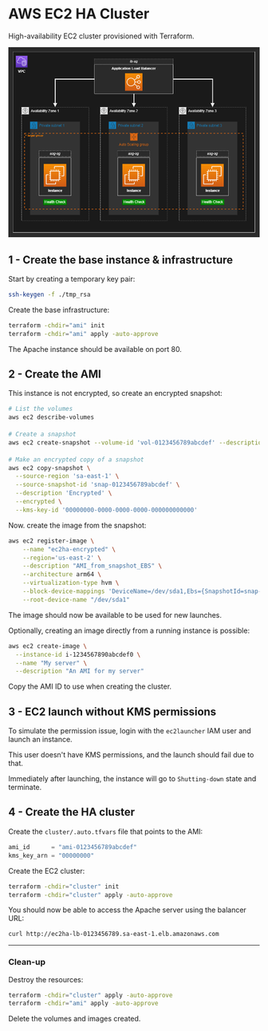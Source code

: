 # AWS EC2 HA Cluster

High-availability EC2 cluster provisioned with Terraform.

<img src=".diagrams/aws.drawio.png" />

## 1 - Create the base instance & infrastructure

Start by creating a temporary key pair:

```sh
ssh-keygen -f ./tmp_rsa
```

Create the base infrastructure:

```sh
terraform -chdir="ami" init
terraform -chdir="ami" apply -auto-approve
```

The Apache instance should be available on port 80.


## 2 - Create the AMI

This instance is not encrypted, so create an encrypted snapshot:

```sh
# List the volumes
aws ec2 describe-volumes

# Create a snapshot
aws ec2 create-snapshot --volume-id 'vol-0123456789abcdef' --description 'Unencrypted' --tag-specifications 'ResourceType=snapshot,Tags=[{Key=Name,Value=Unencrypted}]'

# Make an encrypted copy of a snapshot
aws ec2 copy-snapshot \
  --source-region 'sa-east-1' \
  --source-snapshot-id 'snap-0123456789abcdef' \
  --description 'Encrypted' \
  --encrypted \
  --kms-key-id '00000000-0000-0000-0000-000000000000'
```

Now. create the image from the snapshot:

```sh
aws ec2 register-image \
	--name "ec2ha-encrypted" \
	--region='us-east-2' \
	--description "AMI_from_snapshot_EBS" \
	--architecture arm64 \
	--virtualization-type hvm \
	--block-device-mappings 'DeviceName=/dev/sda1,Ebs={SnapshotId=snap-00000000000000000}' \
	--root-device-name "/dev/sda1"
```

The image should now be available to be used for new launches.

Optionally, creating an image directly from a running instance is possible:

```sh
aws ec2 create-image \
  --instance-id i-1234567890abcdef0 \
  --name "My server" \
  --description "An AMI for my server"
```

Copy the AMI ID to use when creating the cluster.

## 3 - EC2 launch without KMS permissions

To simulate the permission issue, login with the `ec2launcher` IAM user and launch an instance.

This user doesn't have KMS permissions, and the launch should fail due to that.

Immediately after launching, the instance will go to `Shutting-down` state and terminate.

## 4 - Create the HA cluster


Create the `cluster/.auto.tfvars` file that points to the AMI:

```terraform
ami_id      = "ami-0123456789abcdef"
kms_key_arn = "00000000"
```

Create the EC2 cluster:

```sh
terraform -chdir="cluster" init
terraform -chdir="cluster" apply -auto-approve
```

You should now be able to access the Apache server using the balancer URL:

```sh
curl http://ec2ha-lb-0123456789.sa-east-1.elb.amazonaws.com
```

---

### Clean-up

Destroy the resources:

```sh
terraform -chdir="cluster" apply -auto-approve
terraform -chdir="ami" apply -auto-approve
```

Delete the volumes and images created.
